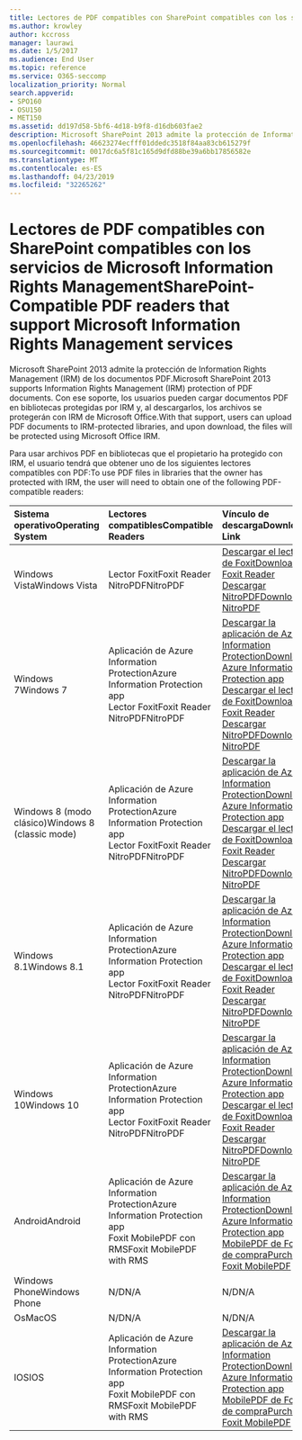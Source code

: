 ```yaml
---
title: Lectores de PDF compatibles con SharePoint compatibles con los servicios de Microsoft Information Rights Management
ms.author: krowley
author: kccross
manager: laurawi
ms.date: 1/5/2017
ms.audience: End User
ms.topic: reference
ms.service: O365-seccomp
localization_priority: Normal
search.appverid:
- SPO160
- OSU150
- MET150
ms.assetid: dd197d58-5bf6-4d18-b9f8-d16db603fae2
description: Microsoft SharePoint 2013 admite la protección de Information Rights Management (IRM) de los documentos PDF. Con ese soporte, los usuarios pueden cargar documentos PDF en bibliotecas protegidas por IRM y, al descargarlos, los archivos se protegerán con IRM de Microsoft Office.
ms.openlocfilehash: 46623274ecfff01ddedc3518f84aa83cb615279f
ms.sourcegitcommit: 0017dc6a5f81c165d9dfd88be39a6bb17856582e
ms.translationtype: MT
ms.contentlocale: es-ES
ms.lasthandoff: 04/23/2019
ms.locfileid: "32265262"
---
```

# <a name="sharepoint-compatible-pdf-readers-that-support-microsoft-information-rights-management-services"></a><span data-ttu-id="55727-104">Lectores de PDF compatibles con SharePoint compatibles con los servicios de Microsoft Information Rights Management</span><span class="sxs-lookup"><span data-stu-id="55727-104">SharePoint-Compatible PDF readers that support Microsoft Information Rights Management services</span></span>

<span data-ttu-id="55727-105">Microsoft SharePoint 2013 admite la protección de Information Rights Management (IRM) de los documentos PDF.</span><span class="sxs-lookup"><span data-stu-id="55727-105">Microsoft SharePoint 2013 supports Information Rights Management (IRM) protection of PDF documents.</span></span> <span data-ttu-id="55727-106">Con ese soporte, los usuarios pueden cargar documentos PDF en bibliotecas protegidas por IRM y, al descargarlos, los archivos se protegerán con IRM de Microsoft Office.</span><span class="sxs-lookup"><span data-stu-id="55727-106">With that support, users can upload PDF documents to IRM-protected libraries, and upon download, the files will be protected using Microsoft Office IRM.</span></span>
  
<span data-ttu-id="55727-107">Para usar archivos PDF en bibliotecas que el propietario ha protegido con IRM, el usuario tendrá que obtener uno de los siguientes lectores compatibles con PDF:</span><span class="sxs-lookup"><span data-stu-id="55727-107">To use PDF files in libraries that the owner has protected with IRM, the user will need to obtain one of the following PDF-compatible readers:</span></span>
  
|<span data-ttu-id="55727-108">**Sistema operativo**</span><span class="sxs-lookup"><span data-stu-id="55727-108">**Operating System**</span></span>|<span data-ttu-id="55727-109">**Lectores compatibles**</span><span class="sxs-lookup"><span data-stu-id="55727-109">**Compatible Readers**</span></span>|<span data-ttu-id="55727-110">**Vínculo de descarga**</span><span class="sxs-lookup"><span data-stu-id="55727-110">**Download Link**</span></span>|
|:-----|:-----|:-----|
|<span data-ttu-id="55727-111">Windows Vista</span><span class="sxs-lookup"><span data-stu-id="55727-111">Windows Vista</span></span>  <br/> |<span data-ttu-id="55727-112">Lector Foxit</span><span class="sxs-lookup"><span data-stu-id="55727-112">Foxit Reader</span></span>  <br/> <span data-ttu-id="55727-113">NitroPDF</span><span class="sxs-lookup"><span data-stu-id="55727-113">NitroPDF</span></span>  <br/> |[<span data-ttu-id="55727-114">Descargar el lector de Foxit</span><span class="sxs-lookup"><span data-stu-id="55727-114">Download Foxit Reader</span></span>](https://go.microsoft.com/fwlink/?linkid=253210) <br/> [<span data-ttu-id="55727-115">Descargar NitroPDF</span><span class="sxs-lookup"><span data-stu-id="55727-115">Download NitroPDF</span></span>](https://www.gonitro.com/pdf-reader) <br/> |
|<span data-ttu-id="55727-116">Windows 7</span><span class="sxs-lookup"><span data-stu-id="55727-116">Windows 7</span></span>  <br/> |<span data-ttu-id="55727-117">Aplicación de Azure Information Protection</span><span class="sxs-lookup"><span data-stu-id="55727-117">Azure Information Protection app</span></span>  <br/> <span data-ttu-id="55727-118">Lector Foxit</span><span class="sxs-lookup"><span data-stu-id="55727-118">Foxit Reader</span></span>  <br/> <span data-ttu-id="55727-119">NitroPDF</span><span class="sxs-lookup"><span data-stu-id="55727-119">NitroPDF</span></span>  <br/> |[<span data-ttu-id="55727-120">Descargar la aplicación de Azure Information Protection</span><span class="sxs-lookup"><span data-stu-id="55727-120">Download Azure Information Protection app</span></span>](https://go.microsoft.com/fwlink/?linkid=837797) <br/> [<span data-ttu-id="55727-121">Descargar el lector de Foxit</span><span class="sxs-lookup"><span data-stu-id="55727-121">Download Foxit Reader</span></span>](https://go.microsoft.com/fwlink/?linkid=253210) <br/> [<span data-ttu-id="55727-122">Descargar NitroPDF</span><span class="sxs-lookup"><span data-stu-id="55727-122">Download NitroPDF</span></span>](https://www.gonitro.com/pdf-reader) <br/> |
|<span data-ttu-id="55727-123">Windows 8 (modo clásico)</span><span class="sxs-lookup"><span data-stu-id="55727-123">Windows 8 (classic mode)</span></span>  <br/> |<span data-ttu-id="55727-124">Aplicación de Azure Information Protection</span><span class="sxs-lookup"><span data-stu-id="55727-124">Azure Information Protection app</span></span>  <br/> <span data-ttu-id="55727-125">Lector Foxit</span><span class="sxs-lookup"><span data-stu-id="55727-125">Foxit Reader</span></span>  <br/> <span data-ttu-id="55727-126">NitroPDF</span><span class="sxs-lookup"><span data-stu-id="55727-126">NitroPDF</span></span>  <br/> |[<span data-ttu-id="55727-127">Descargar la aplicación de Azure Information Protection</span><span class="sxs-lookup"><span data-stu-id="55727-127">Download Azure Information Protection app</span></span>](https://go.microsoft.com/fwlink/?linkid=837797) <br/> [<span data-ttu-id="55727-128">Descargar el lector de Foxit</span><span class="sxs-lookup"><span data-stu-id="55727-128">Download Foxit Reader</span></span>](https://go.microsoft.com/fwlink/?linkid=253210) <br/> [<span data-ttu-id="55727-129">Descargar NitroPDF</span><span class="sxs-lookup"><span data-stu-id="55727-129">Download NitroPDF</span></span>](https://www.gonitro.com/pdf-reader) <br/> |
|<span data-ttu-id="55727-130">Windows 8.1</span><span class="sxs-lookup"><span data-stu-id="55727-130">Windows 8.1</span></span>  <br/> |<span data-ttu-id="55727-131">Aplicación de Azure Information Protection</span><span class="sxs-lookup"><span data-stu-id="55727-131">Azure Information Protection app</span></span>  <br/> <span data-ttu-id="55727-132">Lector Foxit</span><span class="sxs-lookup"><span data-stu-id="55727-132">Foxit Reader</span></span>  <br/> <span data-ttu-id="55727-133">NitroPDF</span><span class="sxs-lookup"><span data-stu-id="55727-133">NitroPDF</span></span>  <br/> |[<span data-ttu-id="55727-134">Descargar la aplicación de Azure Information Protection</span><span class="sxs-lookup"><span data-stu-id="55727-134">Download Azure Information Protection app</span></span>](https://go.microsoft.com/fwlink/?linkid=837797) <br/> [<span data-ttu-id="55727-135">Descargar el lector de Foxit</span><span class="sxs-lookup"><span data-stu-id="55727-135">Download Foxit Reader</span></span>](https://go.microsoft.com/fwlink/?linkid=253210) <br/> [<span data-ttu-id="55727-136">Descargar NitroPDF</span><span class="sxs-lookup"><span data-stu-id="55727-136">Download NitroPDF</span></span>](https://www.gonitro.com/pdf-reader) <br/> |
|<span data-ttu-id="55727-137">Windows 10</span><span class="sxs-lookup"><span data-stu-id="55727-137">Windows 10</span></span>  <br/> |<span data-ttu-id="55727-138">Aplicación de Azure Information Protection</span><span class="sxs-lookup"><span data-stu-id="55727-138">Azure Information Protection app</span></span>  <br/> <span data-ttu-id="55727-139">Lector Foxit</span><span class="sxs-lookup"><span data-stu-id="55727-139">Foxit Reader</span></span>  <br/> <span data-ttu-id="55727-140">NitroPDF</span><span class="sxs-lookup"><span data-stu-id="55727-140">NitroPDF</span></span>  <br/> |[<span data-ttu-id="55727-141">Descargar la aplicación de Azure Information Protection</span><span class="sxs-lookup"><span data-stu-id="55727-141">Download Azure Information Protection app</span></span>](https://go.microsoft.com/fwlink/?linkid=837797) <br/> [<span data-ttu-id="55727-142">Descargar el lector de Foxit</span><span class="sxs-lookup"><span data-stu-id="55727-142">Download Foxit Reader</span></span>](https://go.microsoft.com/fwlink/?linkid=253210) <br/> [<span data-ttu-id="55727-143">Descargar NitroPDF</span><span class="sxs-lookup"><span data-stu-id="55727-143">Download NitroPDF</span></span>](https://www.gonitro.com/pdf-reader) <br/> |
|<span data-ttu-id="55727-144">Android</span><span class="sxs-lookup"><span data-stu-id="55727-144">Android</span></span>  <br/> |<span data-ttu-id="55727-145">Aplicación de Azure Information Protection</span><span class="sxs-lookup"><span data-stu-id="55727-145">Azure Information Protection app</span></span>  <br/> <span data-ttu-id="55727-146">Foxit MobilePDF con RMS</span><span class="sxs-lookup"><span data-stu-id="55727-146">Foxit MobilePDF with RMS</span></span>  <br/> |[<span data-ttu-id="55727-147">Descargar la aplicación de Azure Information Protection</span><span class="sxs-lookup"><span data-stu-id="55727-147">Download Azure Information Protection app</span></span>](https://go.microsoft.com/fwlink/?linkid=836827) <br/> [<span data-ttu-id="55727-148">MobilePDF de Foxit de compra</span><span class="sxs-lookup"><span data-stu-id="55727-148">Purchase Foxit MobilePDF</span></span>](https://play.google.com/store/apps/details?id=com.foxit.mobile.pdf.rms) <br/> |
|<span data-ttu-id="55727-149">Windows Phone</span><span class="sxs-lookup"><span data-stu-id="55727-149">Windows Phone</span></span>  <br/> |<span data-ttu-id="55727-150">N/D</span><span class="sxs-lookup"><span data-stu-id="55727-150">N/A</span></span>  <br/> |<span data-ttu-id="55727-151">N/D</span><span class="sxs-lookup"><span data-stu-id="55727-151">N/A</span></span>  <br/> |
|<span data-ttu-id="55727-152">Os</span><span class="sxs-lookup"><span data-stu-id="55727-152">MacOS</span></span>  <br/> |<span data-ttu-id="55727-153">N/D</span><span class="sxs-lookup"><span data-stu-id="55727-153">N/A</span></span>  <br/> |<span data-ttu-id="55727-154">N/D</span><span class="sxs-lookup"><span data-stu-id="55727-154">N/A</span></span>  <br/> |
|<span data-ttu-id="55727-155">IOS</span><span class="sxs-lookup"><span data-stu-id="55727-155">IOS</span></span>  <br/> |<span data-ttu-id="55727-156">Aplicación de Azure Information Protection</span><span class="sxs-lookup"><span data-stu-id="55727-156">Azure Information Protection app</span></span>  <br/> <span data-ttu-id="55727-157">Foxit MobilePDF con RMS</span><span class="sxs-lookup"><span data-stu-id="55727-157">Foxit MobilePDF with RMS</span></span>  <br/> |[<span data-ttu-id="55727-158">Descargar la aplicación de Azure Information Protection</span><span class="sxs-lookup"><span data-stu-id="55727-158">Download Azure Information Protection app</span></span>](https://go.microsoft.com/fwlink/?linkid=836828) <br/> [<span data-ttu-id="55727-159">MobilePDF de Foxit de compra</span><span class="sxs-lookup"><span data-stu-id="55727-159">Purchase Foxit MobilePDF</span></span>](https://play.google.com/store/apps/details?id=com.foxit.mobile.pdf.rms) <br/> |
   

